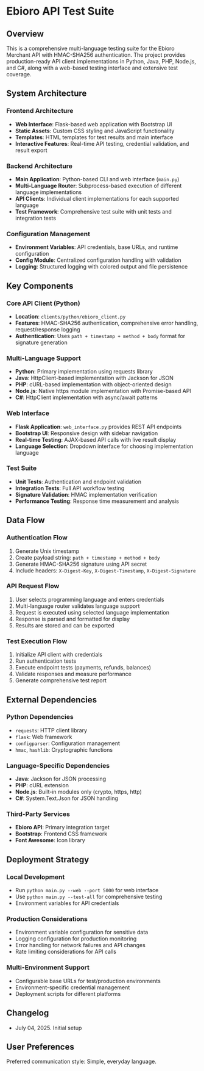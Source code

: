 # Ebioro API Test Suite

## Overview
This is a comprehensive multi-language testing suite for the Ebioro Merchant API with HMAC-SHA256 authentication. The project provides production-ready API client implementations in Python, Java, PHP, Node.js, and C#, along with a web-based testing interface and extensive test coverage.

## System Architecture

### Frontend Architecture
- **Web Interface**: Flask-based web application with Bootstrap UI
- **Static Assets**: Custom CSS styling and JavaScript functionality
- **Templates**: HTML templates for test results and main interface
- **Interactive Features**: Real-time API testing, credential validation, and result export

### Backend Architecture
- **Main Application**: Python-based CLI and web interface (`main.py`)
- **Multi-Language Router**: Subprocess-based execution of different language implementations
- **API Clients**: Individual client implementations for each supported language
- **Test Framework**: Comprehensive test suite with unit tests and integration tests

### Configuration Management
- **Environment Variables**: API credentials, base URLs, and runtime configuration
- **Config Module**: Centralized configuration handling with validation
- **Logging**: Structured logging with colored output and file persistence

## Key Components

### Core API Client (Python)
- **Location**: `clients/python/ebioro_client.py`
- **Features**: HMAC-SHA256 authentication, comprehensive error handling, request/response logging
- **Authentication**: Uses `path + timestamp + method + body` format for signature generation

### Multi-Language Support
- **Python**: Primary implementation using requests library
- **Java**: HttpClient-based implementation with Jackson for JSON
- **PHP**: cURL-based implementation with object-oriented design
- **Node.js**: Native https module implementation with Promise-based API
- **C#**: HttpClient implementation with async/await patterns

### Web Interface
- **Flask Application**: `web_interface.py` provides REST API endpoints
- **Bootstrap UI**: Responsive design with sidebar navigation
- **Real-time Testing**: AJAX-based API calls with live result display
- **Language Selection**: Dropdown interface for choosing implementation language

### Test Suite
- **Unit Tests**: Authentication and endpoint validation
- **Integration Tests**: Full API workflow testing
- **Signature Validation**: HMAC implementation verification
- **Performance Testing**: Response time measurement and analysis

## Data Flow

### Authentication Flow
1. Generate Unix timestamp
2. Create payload string: `path + timestamp + method + body`
3. Generate HMAC-SHA256 signature using API secret
4. Include headers: `X-Digest-Key`, `X-Digest-Timestamp`, `X-Digest-Signature`

### API Request Flow
1. User selects programming language and enters credentials
2. Multi-language router validates language support
3. Request is executed using selected language implementation
4. Response is parsed and formatted for display
5. Results are stored and can be exported

### Test Execution Flow
1. Initialize API client with credentials
2. Run authentication tests
3. Execute endpoint tests (payments, refunds, balances)
4. Validate responses and measure performance
5. Generate comprehensive test report

## External Dependencies

### Python Dependencies
- `requests`: HTTP client library
- `flask`: Web framework
- `configparser`: Configuration management
- `hmac`, `hashlib`: Cryptographic functions

### Language-Specific Dependencies
- **Java**: Jackson for JSON processing
- **PHP**: cURL extension
- **Node.js**: Built-in modules only (crypto, https, http)
- **C#**: System.Text.Json for JSON handling

### Third-Party Services
- **Ebioro API**: Primary integration target
- **Bootstrap**: Frontend CSS framework
- **Font Awesome**: Icon library

## Deployment Strategy

### Local Development
- Run `python main.py --web --port 5000` for web interface
- Use `python main.py --test-all` for comprehensive testing
- Environment variables for API credentials

### Production Considerations
- Environment variable configuration for sensitive data
- Logging configuration for production monitoring
- Error handling for network failures and API changes
- Rate limiting considerations for API calls

### Multi-Environment Support
- Configurable base URLs for test/production environments
- Environment-specific credential management
- Deployment scripts for different platforms

## Changelog
- July 04, 2025. Initial setup

## User Preferences
Preferred communication style: Simple, everyday language.